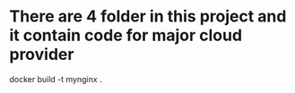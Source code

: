 # There are 4 folder in this project and it contain code for major cloud provider

docker build -t mynginx .
